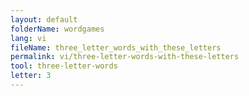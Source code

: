 ```yaml
---
layout: default
folderName: wordgames
lang: vi
fileName: three_letter_words_with_these_letters
permalink: vi/three-letter-words-with-these-letters
tool: three-letter-words
letter: 3
---
```

